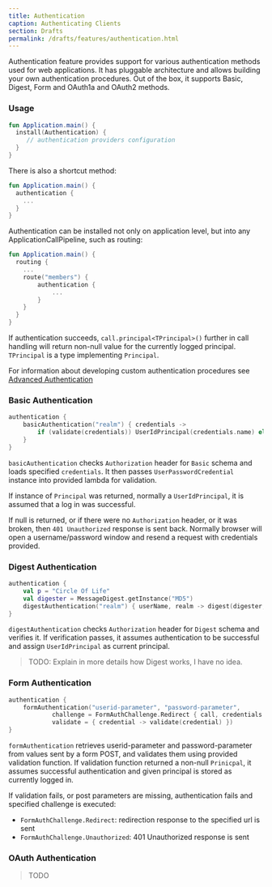 ```yaml
---
title: Authentication
caption: Authenticating Clients
section: Drafts
permalink: /drafts/features/authentication.html
---
```


Authentication feature provides support for various authentication methods used for web applications. It has pluggable
architecture and allows building your own authentication procedures. Out of the box, it supports Basic, Digest, Form and
OAuth1a and OAuth2 methods. 

### Usage

```kotlin
fun Application.main() {
  install(Authentication) {
     // authentication providers configuration
  }
}
```

There is also a shortcut method:

```kotlin
fun Application.main() {
  authentication {
    ...
  }
}
```

Authentication can be installed not only on application level, but into any ApplicationCallPipeline, such as routing:

```kotlin
fun Application.main() {
  routing {
    ...
    route("members") {
        authentication { 
            ...
        }
    }
  }
}
```

If authentication succeeds, `call.principal<TPrincipal>()` further in call handling will return non-null value 
for the currently logged principal.
`TPrincipal` is a type implementing `Principal`. 

For information about developing custom authentication procedures see [Advanced Authentication](/advanced/authentication)

### Basic Authentication

```kotlin
authentication {
    basicAuthentication("realm") { credentials ->
        if (validate(credentials)) UserIdPrincipal(credentials.name) else null
    }
}
```

`basicAuthentication` checks `Authorization` header for `Basic` schema and loads specified `credentials`. 
It then passes `UserPasswordCredential` instance into provided lambda for validation. 

If instance of `Principal` was returned, normally a `UserIdPrincipal`, it is assumed that a log in was successful. 

If null is returned, or if there were no `Authorization` header, or it was broken, 
then `401 Unauthorized` response is sent back. Normally browser will open a username/password window and resend a request
with credentials provided. 

### Digest Authentication

```kotlin
authentication {
    val p = "Circle Of Life"
    val digester = MessageDigest.getInstance("MD5")
    digestAuthentication("realm") { userName, realm -> digest(digester, "$userName:$realm:$p") }
}
```

`digestAuthentication` checks `Authorization` header for `Digest` schema and verifies it. If verification passes,
it assumes authentication to be successful and assign `UserIdPrincipal` as current principal. 

> TODO: Explain in more details how Digest works, I have no idea.

### Form Authentication

```kotlin
authentication {
    formAuthentication("userid-parameter", "password-parameter",
            challenge = FormAuthChallenge.Redirect { call, credentials -> call.url("/login") },
            validate = { credential -> validate(credential) })
}
```

`formAuthentication` retrieves userid-parameter and password-parameter from values sent by a form POST, and validates
them using provided validation function. If validation function returned a non-null `Prinicpal`, it assumes successful
authentication and given principal is stored as currently logged in. 

If validation fails, or post parameters are missing, authentication fails and specified challenge is executed:

* `FormAuthChallenge.Redirect`: redirection response to the specified url is sent
* `FormAuthChallenge.Unauthorized`: 401 Unauthorized response is sent


### OAuth Authentication

> TODO


 